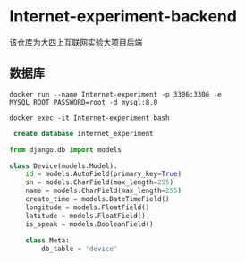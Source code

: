 # Internet-experiment-backend
该仓库为大四上互联网实验大项目后端

## 数据库

```shell
docker run --name Internet-experiment -p 3306:3306 -e MYSQL_ROOT_PASSWORD=root -d mysql:8.0
```

```shell
docker exec -it Internet-experiment bash
```

```sql
 create database internet_experiment
```

```python
from django.db import models

class Device(models.Model):
    id = models.AutoField(primary_key=True)
    sn = models.CharField(max_length=255)
    name = models.CharField(max_length=255)
    create_time = models.DateTimeField()
    longitude = models.FloatField()
    latitude = models.FloatField()
    is_speak = models.BooleanField()
    
    class Meta:
        db_table = 'device'
```

